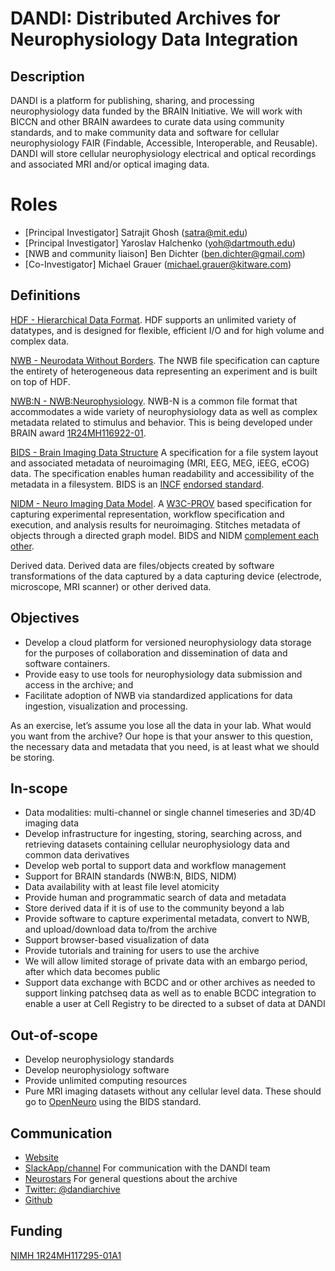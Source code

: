 # DANDI: Distributed Archives for Neurophysiology Data Integration

## Description
DANDI is a platform for publishing, sharing, and processing neurophysiology data funded by the BRAIN Initiative. We will work with BICCN and other BRAIN awardees to curate data using community standards, and to make community data and software for cellular neurophysiology FAIR (Findable, Accessible, Interoperable, and Reusable). DANDI will store cellular neurophysiology electrical and optical recordings and associated MRI and/or optical imaging data.

# Roles
- [Principal Investigator] Satrajit Ghosh (satra@mit.edu)
- [Principal Investigator] Yaroslav Halchenko (yoh@dartmouth.edu)
- [NWB and community liaison] Ben Dichter (ben.dichter@gmail.com)
- [Co-Investigator] Michael Grauer (michael.grauer@kitware.com)

## Definitions
[HDF - Hierarchical Data Format](https://www.hdfgroup.org/solutions/hdf5/). HDF supports an unlimited variety of datatypes, and is designed for flexible, efficient I/O and for high volume and complex data.

[NWB - Neurodata Without Borders](https://www.nwb.org/). The NWB file specification can capture the entirety of heterogeneous data representing an experiment and is built on top of HDF. 

[NWB:N - NWB:Neurophysiology](https://www.nwb.org/nwb-neurophysiology/). NWB-N is a common file format that accommodates a wide variety of neurophysiology data as well as complex metadata related to stimulus and behavior. This is being developed under BRAIN award [1R24MH116922-01](https://projectreporter.nih.gov/project_info_description.cfm?aid=9582696).

[BIDS - Brain Imaging Data Structure](https://bids.neuroimaging.io/) A specification for a file system layout and associated metadata of neuroimaging (MRI, EEG, MEG, iEEG, eCOG) data. The specification enables human readability and accessibility of the metadata in a filesystem. BIDS is an [INCF](https://www.incf.org/) [endorsed standard](https://www.incf.org/node/295).

[NIDM - Neuro Imaging Data Model](http://nidm.nidash.org/). A [W3C-PROV](https://www.w3.org/TR/2013/REC-prov-dm-20130430/) based specification for capturing experimental representation, workflow specification and execution, and analysis results for neuroimaging. Stitches metadata of objects through a directed graph model. BIDS and NIDM [complement each other](https://f1000research.com/documents/8-1373).

Derived data. Derived data are files/objects created by software transformations of the data captured by a data capturing device (electrode, microscope, MRI scanner) or other derived data. 

## Objectives
- Develop a cloud platform for versioned neurophysiology data storage for the purposes of collaboration and dissemination of data and software containers. 
- Provide easy to use tools for neurophysiology data submission and access in the archive; and 
- Facilitate adoption of NWB via standardized applications for data ingestion, visualization and processing.

As an exercise, let’s assume you lose all the data in your lab. What would you want from the archive? Our hope is that your answer to this question, the necessary data and metadata that you need, is at least what we should be storing.

## In-scope
- Data modalities: multi-channel or single channel timeseries and 3D/4D imaging data
- Develop infrastructure for ingesting, storing, searching across, and retrieving datasets containing cellular neurophysiology data and common data derivatives
- Develop web portal to support data and workflow management
- Support for BRAIN standards (NWB:N, BIDS, NIDM)
- Data availability with at least file level atomicity
- Provide human and programmatic search of data and metadata
- Store derived data if it is of use to the community beyond a lab
- Provide software to capture experimental metadata, convert to NWB, and upload/download data to/from the archive
- Support browser-based visualization of data
- Provide tutorials and training for users to use the archive
- We will allow limited storage of private data with an embargo period, after which data becomes public
- Support data exchange with BCDC and or other archives as needed to support linking patchseq data as well as to enable BCDC integration to enable a user at Cell Registry to be directed to a subset of data at DANDI

## Out-of-scope
- Develop neurophysiology standards
- Develop neurophysiology software
- Provide unlimited computing resources
- Pure MRI imaging datasets without any cellular level data. These should go to [OpenNeuro](https://openneuro.org/) using the BIDS standard.

## Communication

- [Website](https://dandiarchive.org/)
- [SlackApp/channel](https://dandiarchive.slack.com/) For communication with the DANDI team 
- [Neurostars](https://neurostars.org/) For general questions about the archive
- [Twitter: @dandiarchive](https://twitter.com/dandiarchive)
- [Github](https://github.com/dandi)

## Funding
[NIMH 1R24MH117295-01A1](https://projectreporter.nih.gov/project_info_description.cfm?aid=9795271)
